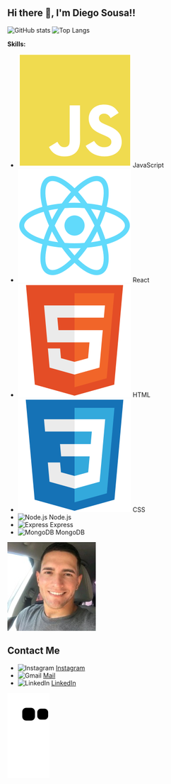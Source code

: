 ## Hi there 👋, I'm Diego Sousa!!

![GitHub stats](https://github-readme-stats.vercel.app/api?username=dmenezessousa&show_icons=true&theme=dracula&include_all_commits=true&count_private=true)
![Top Langs](https://github-readme-stats.vercel.app/api/top-langs/?username=dmenezessousa&layout=compact&langs_count=7&theme=dracula)

**Skills:**
- ![JavaScript](https://raw.githubusercontent.com/devicons/devicon/master/icons/javascript/javascript-plain.svg) JavaScript
- ![React](https://raw.githubusercontent.com/devicons/devicon/master/icons/react/react-original.svg) React
- ![HTML5](https://raw.githubusercontent.com/devicons/devicon/master/icons/html5/html5-original.svg) HTML
- ![CSS3](https://raw.githubusercontent.com/devicons/devicon/master/icons/css3/css3-original.svg) CSS
- ![Node.js](https://cdn.jsdelivr.net/gh/devicons/devicon/icons/nodejs/nodejs-original.svg) Node.js
- ![Express](https://cdn.jsdelivr.net/gh/devicons/devicon/icons/express/express-original.svg) Express
- ![MongoDB](https://cdn.jsdelivr.net/gh/devicons/devicon/icons/mongodb/mongodb-plain-wordmark.svg) MongoDB

![Profile Pic](profile.jpeg)

## Contact Me
- ![Instagram](https://img.shields.io/badge/-Instagram-%23E4405F?style=for-the-badge&logo=instagram&logoColor=white) [Instagram](https://instagram.com/dmenezessousa)
- ![Gmail](https://img.shields.io/badge/-Gmail-%23333?style=for-the-badge&logo=gmail&logoColor=white) [Mail](mailto:diegomsousaa@gmail.com)
- ![LinkedIn](https://img.shields.io/badge/-LinkedIn-%230077B5?style=for-the-badge&logo=linkedin&logoColor=white) [LinkedIn](https://www.linkedin.com/in/diegomsousa)

![Snake animation](https://github.com/dmenezessousa/dmenezessousa/blob/output/github-contribution-grid-snake.svg)
